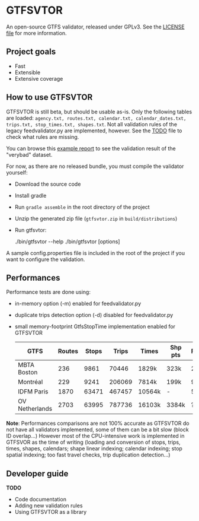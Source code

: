 GTFSVTOR
========

An open-source GTFS validator, released under GPLv3.
See the [LICENSE file](LICENSE) for more information.

Project goals
-------------

- Fast
- Extensible
- Extensive coverage

How to use GTFSVTOR
-------------------

GTFSVTOR is still beta, but should be usable as-is.
Only the following tables are loaded:
`agency.txt, routes.txt, calendar.txt, calendar_dates.txt, trips.txt, stop_times.txt, shapes.txt`.
Not all validation rules of the legacy feedvalidator.py are implemented, however.
See the [TODO](TODO) file to check what rules are missing.

You can browse this [example report](https://mecatran.github.io/gtfsvtor/validation-report.html) to see the validation result of the "verybad" dataset.

For now, as there are no released bundle, you must compile the validator yourself:

- Download the source code
- Install gradle
- Run `gradle assemble` in the root directory of the project
- Unzip the generated zip file (`gtfsvtor.zip` in `build/distributions`)
- Run gtfsvtor:

    ./bin/gtfsvtor --help
    ./bin/gtfsvtor [options] <GTFS file>

A sample config.properties file is included in the root of the project
if you want to configure the validation.

Performances
------------

Performance tests are done using:

- in-memory option (-m) enabled for feedvalidator.py
- duplicate trips detection option (-d) disabled for feedvalidator.py
- small memory-footprint GtfsStopTime implementation enabled for GTFSVTOR

  | GTFS            | Routes | Stops | Trips  | Times  | Shp pts | FeedValidator | GTFSVTOR      |
  |-----------------|--------|-------|--------|--------|---------|---------------|---------------|
  | MBTA Boston     |    236 |  9861 |  70446 |  1829k |    323k | 2m20s         | 11s           |
  | Montréal        |    229 |  9241 | 206069 |  7814k |    199k | 9m23s         | 27s           |
  | IDFM Paris      |   1870 | 63471 | 467457 | 10564k |       - | 57m50s        | 50s           |
  | OV Netherlands  |   2703 | 63995 | 787736 | 16103k |   3384k | ?             | 2m27s         |

**Note**: Performances comparisons are not 100% accurate as GTFSVTOR do not have all validators implemented,
some of them can be a bit slow (block ID overlap...)
However most of the CPU-intensive work is implemented in GTFSVOR as the time of writing
(loading and conversion of stops, trips, times, shapes, calendars; shape linear indexing; calendar indexing;
stop spatial indexing; too fast travel checks, trip duplication detection...)

Developer guide
---------------

**TODO**

- Code documentation
- Adding new validation rules
- Using GTFSVTOR as a library

